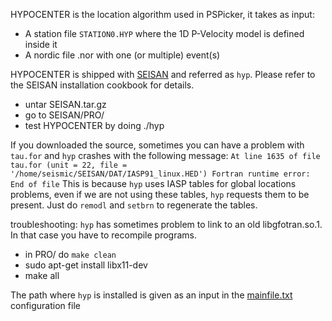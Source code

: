 HYPOCENTER is the location algorithm used in PSPicker, it takes as input:
* A station file `STATION0.HYP` where the 1D P-Velocity model is defined inside it
* A nordic file .nor with one (or multiple) event(s)

HYPOCENTER is shipped with [SEISAN](http://seisan.info/) and referred as `hyp`. Please refer to the SEISAN installation cookbook for details.
* untar SEISAN.tar.gz
* go to SEISAN/PRO/
* test HYPOCENTER by doing ./hyp

If you downloaded the source, sometimes you can have a problem with `tau.for` and `hyp` crashes with the following message:
`At line 1635 of file tau.for (unit = 22, file = '/home/seismic/SEISAN/DAT/IASP91_linux.HED')
Fortran runtime error: End of file`
This is because `hyp` uses IASP tables for global locations problems, even if we are not using these tables, `hyp` requests them to be present. Just do `remodl` and `setbrn` to regenerate the tables.

troubleshooting: `hyp` has sometimes problem to link to an old libgfotran.so.1. In that case you have to recompile programs.  
* in PRO/ do `make clean`
* sudo apt-get install libx11-dev
* make all

The path where `hyp` is installed is given as an input in the [mainfile.txt](mainfile.md) configuration file
